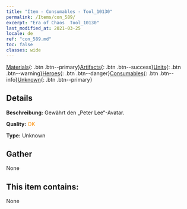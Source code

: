 ```yaml
---
title: "Item - Consumables - Tool_10130"
permalink: /Items/con_589/
excerpt: "Era of Chaos  Tool_10130"
last_modified_at: 2021-03-25
locale: de
ref: "con_589.md"
toc: false
classes: wide
---
```

 [Materials](/de/Items/){: .btn .btn--primary}[Artifacts](/de/Items/Artifacts/){: .btn .btn--success}[Units](/de/Items/Units/){: .btn .btn--warning}[Heroes](/de/Items/Heroes/){: .btn .btn--danger}[Consumables](/de/Items/Consumables/){: .btn .btn--info}[Unknown](/de/Items/Unknown/){: .btn .btn--primary}

## Details
 **Beschreibung:** Gewährt den „Peter Lee“-Avatar.

 **Quality:** <span style="color: #FF8C00">OK</span>

 **Type:** Unknown

## Gather

  None

## This item contains:

  None

